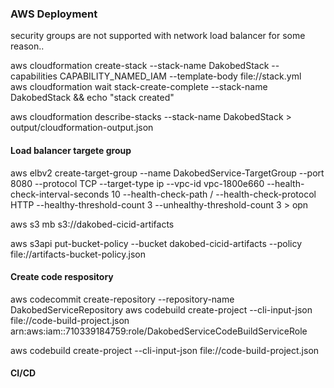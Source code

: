 ### AWS Deployment

security groups are not supported with network load balancer for some reason..


aws cloudformation create-stack --stack-name DakobedStack --capabilities CAPABILITY_NAMED_IAM --template-body file://stack.yml   
aws cloudformation wait stack-create-complete --stack-name DakobedStack && echo "stack created"

aws cloudformation describe-stacks --stack-name DakobedStack > output/cloudformation-output.json

#### Load balancer targete group

aws elbv2 create-target-group --name DakobedService-TargetGroup --port 8080 --protocol TCP --target-type ip --vpc-id vpc-1800e660 --health-check-interval-seconds 10 --health-check-path / --health-check-protocol HTTP --healthy-threshold-count 3 --unhealthy-threshold-count 3 > opn


aws s3 mb s3://dakobed-cicid-artifacts

aws s3api put-bucket-policy --bucket dakobed-cicid-artifacts --policy file://artifacts-bucket-policy.json

#### Create code respository

aws codecommit create-repository --repository-name DakobedServiceRepository
aws codebuild create-project --cli-input-json file://code-build-project.json
arn:aws:iam::710339184759:role/DakobedServiceCodeBuildServiceRole

aws codebuild create-project --cli-input-json file://code-build-project.json


#### CI/CD 




